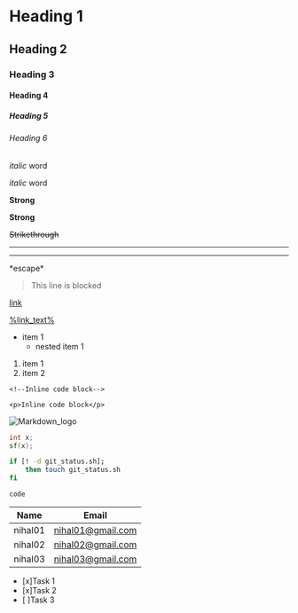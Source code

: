 <!-- Headings -->
# Heading 1
## Heading 2
### Heading 3
#### Heading 4
##### Heading 5
###### Heading 6

<!-- Italic -->
*italic* word

_italic_ word

<!-- Strong -->
**Strong**
 
__Strong__

<!-- Strikethrough -->
~~Strikethrough~~

<!-- Horizontal rule -->
---
___

<!-- Escape special character -->
\*escape\*

<!-- Blockquote -->
>This line is blocked

<!-- Links -->
[link](https://www.google.com "nihal")

[%link_text%](%link_address% "%title%")

<!-- Unordered list -->
* item 1
	* nested item 1

<!-- Ordered list -->
1. item 1
1. item 2 

<!-- Inline code block -->
`<!--Inline code block-->`

`<p>Inline code block</p>`

<!-- Image -->
![Markdown_logo](https://markdown-here.com/img/icon256.png "title")

<!-- GitHub special markdown -->

<!-- Codeblocks -->
```c++
int x;
sf(x);
```

```bash
if [! -d git_status.sh];
	then touch git_status.sh
fi

```

```%syntax%
code
```
<!-- Tables -->
| Name 		| Email				|
| --------- | ----------------- |
| nihal01 	| nihal01@gmail.com	|
| nihal02 	| nihal02@gmail.com	|
| nihal03 	| nihal03@gmail.com	|

<!-- Tasklist -->
* [x]Task 1
* [x]Task 2
* [ ]Task 3